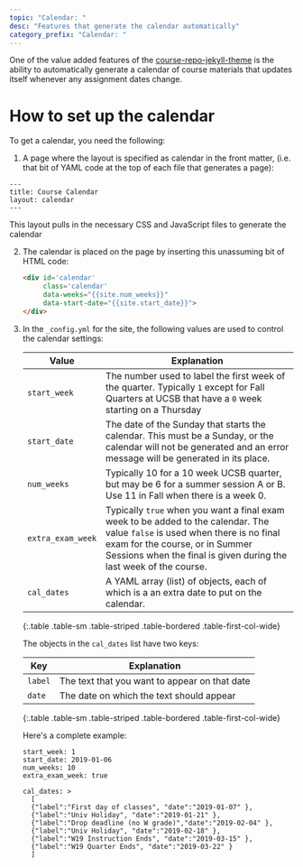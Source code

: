 ```yaml
---
topic: "Calendar: "
desc: "Features that generate the calendar automatically"
category_prefix: "Calendar: "
---
```


<style>
.table-first-col-wide td:first-of-type {
   width: 15em; background-color: #eef;   
}
</style>

One of the value added features of the
[course-repo-jekyll-theme](https://github.com/ucsb-cs-course-repos/course-repo-jekyll-theme)
is the ability to automatically generate a calendar of course
materials that updates itself whenever any assignment dates change.

# How to set up the calendar

To get a calendar, you need the following:

1.  A page where the layout is specified as calendar in the front matter,
   (i.e. that bit of YAML code at the top of each file that generates a page):

   ```
   ---
   title: Course Calendar
   layout: calendar
   ---
   ```

   This layout pulls in the necessary CSS and JavaScript files to generate
   the calendar

2. The calendar is placed on the page by inserting this
   unassuming bit of HTML code:

   ```html
   <div id='calendar'
        class='calendar'
        data-weeks="{{site.num_weeks}}"
        data-start-date="{{site.start_date}}">
   </div>
   ```

3. In the `_config.yml` for the site, the following values are used
   to control the calendar settings:

   | Value | Explanation |
   |-------|-------------|
   | `start_week` | The number used to label the first week of the quarter.  Typically `1` except for Fall Quarters at UCSB that have a `0` week starting on a Thursday |
   | `start_date` | The date of the Sunday that starts the calendar.  This must be a Sunday, or the calendar will not be generated and an error message will be generated in its place. |
   | `num_weeks` | Typically 10 for a 10 week UCSB quarter, but may be 6 for a summer session A or B.  Use 11 in Fall when there is a week 0.|
   | `extra_exam_week` | Typically `true` when you want a final exam week to be added to the calendar. The value `false` is used when there is no final exam for the course, or in Summer Sessions when the final is given during the last week of the course. |
   | `cal_dates` | A YAML array (list) of objects, each of which is a an extra date to put on the calendar. |
   {:.table .table-sm .table-striped .table-bordered .table-first-col-wide}


   The objects in the `cal_dates` list have two keys:

   |Key | Explanation |
   |----|-------------|
   | `label` | The text that you want to appear on that date |
   | `date` | The date on which the text should appear |
   {:.table .table-sm .table-striped .table-bordered .table-first-col-wide}


   Here's a complete example:

   ```
   start_week: 1
   start_date: 2019-01-06 
   num_weeks: 10
   extra_exam_week: true

   cal_dates: >
     [
     {"label":"First day of classes", "date":"2019-01-07" },
     {"label":"Univ Holiday", "date":"2019-01-21" },
     {"label":"Drop deadline (no W grade)","date":"2019-02-04" },
     {"label":"Univ Holiday", "date":"2019-02-18" },
     {"label":"W19 Instruction Ends", "date":"2019-03-15" },  
     {"label":"W19 Quarter Ends", "date":"2019-03-22" }          
     ]
   ```

   
